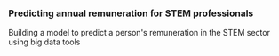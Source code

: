 ### Predicting annual remuneration for STEM professionals

Building a model to predict a person's remuneration in the STEM sector using big data tools
